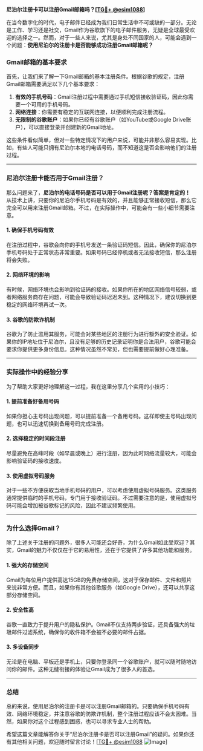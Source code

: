 **尼泊尔注册卡可以注册Gmail邮箱吗？[[TG💪+ @esim1088](https://t.me/s/esim1088)]**

在当今数字化的时代，电子邮件已经成为我们日常生活中不可或缺的一部分。无论是工作、学习还是社交，Gmail作为谷歌旗下的电子邮件服务，无疑是全球最受欢迎的选择之一。然而，对于一些人来说，尤其是身处不同国家的人，可能会遇到一个问题：**使用尼泊尔的注册卡是否能够成功注册Gmail邮箱呢？**

### Gmail邮箱的基本要求

首先，让我们来了解一下Gmail邮箱的基本注册条件。根据谷歌的规定，注册Gmail邮箱需要满足以下几个基本要求：

1. **有效的手机号码**：Gmail注册过程中需要通过手机短信接收验证码，因此你需要一个可用的手机号码。
2. **网络连接**：你需要有稳定的互联网连接，以便顺利完成注册流程。
3. **无限制的谷歌账户**：如果你已经有谷歌账户（如YouTube或Google Drive账户），可以直接登录并创建新的Gmail地址。

这些条件看似简单，但对一些特定情况下的用户来说，可能并非那么容易实现。比如，有些人可能只拥有尼泊尔本地的电话号码，而不知道这是否会影响他们的注册过程。

---

### 尼泊尔注册卡能否用于Gmail注册？

那么问题来了，**尼泊尔的电话号码是否可以用于Gmail注册呢？答案是肯定的！** 从技术上讲，只要你的尼泊尔手机号码是有效的，并且能够正常接收短信，那么它完全可以用来注册Gmail邮箱。不过，在实际操作中，可能会有一些小细节需要注意。

#### 1. 确保手机号码有效
在注册过程中，谷歌会向你的手机号发送一条验证码短信。因此，确保你的尼泊尔手机号码处于正常状态非常重要。如果号码已经停机或者无法接收短信，那么注册将会失败。

#### 2. 网络环境的影响
有时候，网络环境也会影响到验证码的接收。如果你所在的地区网络信号较弱，或者网络服务商存在问题，可能会导致验证码迟迟未到。这种情况下，建议切换到更稳定的网络环境再试一次。

#### 3. 谷歌的防欺诈机制
谷歌为了防止滥用其服务，可能会对某些地区的注册行为进行额外的安全验证。如果你的IP地址位于尼泊尔，且没有足够的历史记录证明你是合法用户，谷歌可能会要求你提供更多身份信息。这种情况虽然不常见，但也需要提前做好心理准备。

---

### 实际操作中的经验分享

为了帮助大家更好地理解这一过程，我在这里分享几个实用的小技巧：

#### 1. 提前准备好备用号码
如果你担心主号码出现问题，可以提前准备一个备用号码。这样即使主号码出现问题，也可以迅速切换到备用号码完成注册。

#### 2. 选择稳定的时间段注册
尽量避免在高峰时段（如早晨或晚上）进行注册，因为此时网络流量较大，可能会影响验证码的接收速度。

#### 3. 使用虚拟号码服务
对于一些不方便获取当地手机号码的用户，可以考虑使用虚拟号码服务。这类服务通常提供临时的手机号码，专门用于接收验证码。不过需要注意的是，使用虚拟号码可能会增加被谷歌标记的风险，因此不建议频繁使用。

---

### 为什么选择Gmail？

除了上述关于注册的问题外，很多人可能还会好奇，为什么Gmail如此受欢迎？其实，Gmail的魅力不仅仅在于它的易用性，还在于它提供了许多其他功能和服务。

#### 1. 强大的存储空间
Gmail为每位用户提供高达15GB的免费存储空间，这对于保存邮件、文件和照片来说非常方便。而且，如果你有其他谷歌服务（如Google Drive），还可以共享这部分存储空间。

#### 2. 安全性高
谷歌一直致力于提升用户的隐私保护。Gmail不仅支持两步验证，还具备强大的垃圾邮件过滤系统，确保你的收件箱不会被不必要的邮件占据。

#### 3. 多设备同步
无论是在电脑、平板还是手机上，只要你登录同一个谷歌账户，就可以随时随地访问你的邮件。这种无缝衔接的体验让Gmail成为了很多人的首选。

---

### 总结

总的来说，使用尼泊尔的注册卡是可以注册Gmail邮箱的。只要确保手机号码有效、网络环境稳定，并注意谷歌的防欺诈机制，整个注册过程应该不会太困难。当然，如果你对这个过程感到困惑，也可以寻求专业人士的帮助。

希望这篇文章能解答你关于“尼泊尔注册卡是否可以注册Gmail”的疑问。如果你还有其他相关问题，欢迎随时留言讨论！[[TG💪+ @esim1088](https://t.me/s/esim1088) ![Image](https://i.postimg.cc/4NQfJmqS/Snipaste-2025-05-13-00-14-12.png)]